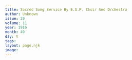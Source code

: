 ```yaml
---
title: Sacred Song Service By E.S.P. Choir And Orchestra
author: Unknown
issue: 29
volume: 11
year: 1916
month: 49
day: V
tags:
layout: page.njk
image:
---
```

